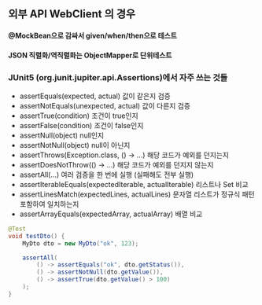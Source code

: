 ## 외부 API WebClient 의 경우

#### @MockBean으로 감싸서 given/when/then으로 테스트
#### JSON 직렬화/역직렬화는 ObjectMapper로 단위테스트

### JUnit5 (org.junit.jupiter.api.Assertions)에서 자주 쓰는 것들

- assertEquals(expected, actual)	값이 같은지 검증
- assertNotEquals(unexpected, actual)	값이 다른지 검증
- assertTrue(condition)	조건이 true인지
- assertFalse(condition)	조건이 false인지
- assertNull(object)	null인지
- assertNotNull(object)	null이 아닌지
- assertThrows(Exception.class, () -> …)	해당 코드가 예외를 던지는지
- assertDoesNotThrow(() -> …)	해당 코드가 예외를 던지지 않는지
- assertAll(…)	여러 검증을 한 번에 실행 (실패해도 전부 실행)
- assertIterableEquals(expectedIterable, actualIterable)	리스트나 Set 비교
- assertLinesMatch(expectedLines, actualLines)	문자열 리스트가 정규식 패턴 포함하여 일치하는지
- assertArrayEquals(expectedArray, actualArray)	배열 비교

```java
@Test
void testDto() {
    MyDto dto = new MyDto("ok", 123);

    assertAll(
        () -> assertEquals("ok", dto.getStatus()),
        () -> assertNotNull(dto.getValue()),
        () -> assertTrue(dto.getValue() > 100)
    );
}
```